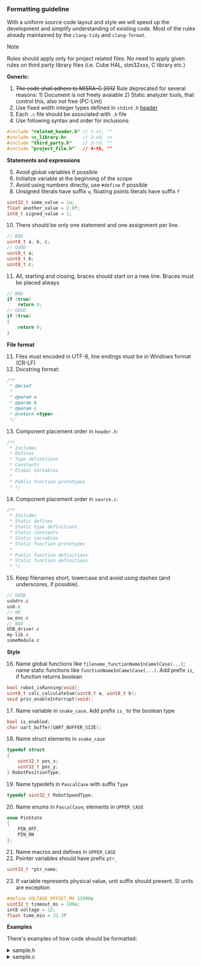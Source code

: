 ### Formatting guideline

With a uniform source code layout and style we will speed up the development and simplify understanding of existing code. Most of the rules already maintained by the `clang-tidy` and `clang-format`.<br>

> [!NOTE]  
> Rules should apply only for project related files. No need to apply given rules on third party library files (i.e. Cube HAL, stm32xxx, C library etc.)

**Generic:**

1. ~~The code shall adhere to MISRA-C 2012~~ Rule deprecated for several reasons: 1) Document is not freely avaiable 2) Static analyzer tools, that control this, also not free (PC-Lint)
2. Use fixed width integer types defined in `stdint.h` [header](https://en.cppreference.com/w/c/types/integer)
3. Each `.c` file should be associated with `.h` file
4. Use following syntax and order for inclusions:
```cpp
#include "related_header.h" // 1-st, ""
#include <c_library.h>      // 2-nd, <>
#include "third_party.h"    // 3-rd, ""
#include "project_file.h"`  // 4-th, ""
```

**Statements and expressions** 

5. Avoid global variables if possible
6. Initialize variable at the beginning of the scope
7. Avoid using numbers directly, use `#define` if possible
8. Unsigned literals have suffix `u`, floating points literals have suffix `f`
```cpp
uint32_t some_value = 1u;
float another_value = 2.0f;
int8_t signed_value = 1;
```
10. There should be only one statement and one assignment per line.
```cpp
// BAD
uint8_t a, b, c;
// GOOD
uint8_t a;
uint8_t b;
uint8_t c;
```
11. All, starting and closing, braces should start on a new line. Braces must be placed always
```cpp
// BAD
if (true)
    return 0;
// GOOD
if (true)
{
    return 0;
}
```

**File format**

11. Files must encoded in UTF-8, line endings must be in Windows format (CR-LF)
12. Docstring format:
```cpp
/**
 * @brief 
 * 
 * @param a
 * @param b
 * @param c
 * @return <type>
 */
```
13. Component placement order in `header.h`:
```cpp
/**
 * Includes
 * Defines
 * Type definitions
 * Constants
 * Global Variables
 * 
 * Public function prototypes
 * */
```
14. Component placement order in `source.c`:
```cpp
/**
 * Includes
 * Static defines
 * Static type definitions
 * Static constants
 * Static variables
 * Static function prototypes
 * 
 * Public function definitions
 * Static function definitions
 * */
```
15. Keep filenames short, lowercase and avoid using dashes (and underscores, if possible). 
```cpp
// GOOD
usbdrv.c
usb.c
// OK
sw_enc.c
// BAD
USB_driver.c
my-lib.c
someModule.c
```

**Style**

16. Name global functions like `filename_functionNameInCamelCase(...)`; name static functions like `functionNameInCamelCase(...)`. Add prefix `is`, if function returns boolean
```cpp
bool robot_isRunning(void);
uint8_t calc_calculateSum(uint8_t a, uint8_t b);
void priv_enableInterrupt(void);
```
17. Name variable in `snake_case`. Add prefix `is_` to the boolean type
```cpp
bool is_enabled;
char uart_buffer[UART_BUFFER_SIZE];
```
18. Name struct elements in `snake_case`
```cpp
typedef struct
{
    uint32_t pos_x;
    uint32_t pos_y;
} RobotPositionType;
```
19. Name typedefs in `PascalCase` with suffix `Type`
```cpp
typedef uint32_t RobotSpeedType;
```
20. Name enums in `PascalCase`; elements in `UPPER_CASE`
```cpp
enum PinState
{
    PIN_OFF,
    PIN_ON
};
``` 
21. Name macros and defines in `UPPER_CASE`
22. Pointer variables should have prefix `ptr_` 
```cpp
uint32_t *ptr_name;
```
23. If variable represents physical value, unit suffix should present. SI units are exception
```cpp
#define VOLTAGE_OFFSET_MV 12000u
uint32_t timeout_ms = 100u;
int8 voltage = 12;
float time_min = 32.3f
```

**Examples**

There's examples of how code should be formatted:
<details>
  <summary>sample.h</summary>
  
```cpp
// To be filled
```
</details>

<details>
  <summary>sample.c</summary>
  
```cpp
// To be filled
```
</details>

